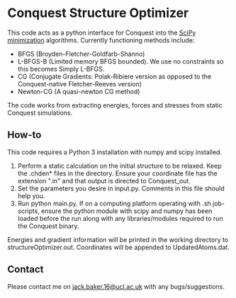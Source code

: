 # Conquest Structure Optimizer
This code acts as a python interface for Conquest into the 
[SciPy minimization](https://docs.scipy.org/doc/scipy/reference/generated/scipy.optimize.minimize.html#scipy.optimize.minimize)
algorithms. Currently functioning methods include:

* BFGS (Broyden-Fletcher-Goldfarb-Shanno)
* L-BFGS-B (Limited memory BFGS bounded). We use no constraints so this becomes Simply L-BFGS.
* CG (Conjugate Gradients: Polak-Ribiere version as opposed to the Conquest-native Fletcher-Reeves version)
* Newton-CG (A quasi-newton CG method)

The code works from extracting energies, forces and stresses from static Conquest simulations.

## How-to
This code requires a Python 3 installation with numpy and scipy installed.

1. Perform a static calculation on the initial structure to be relaxed. Keep the .chden* files in the directory. Ensure your
coordinate file has the extension ".in" and that output is directed to Conquest_out.
2. Set the parameters you desire in input.py. Comments in this file should help you.
3. Run python main.py. If on a computing platform operating with .sh job-scripts, ensure the python module with scipy and numpy has been loaded before 
the run along with any libraries/modules required to run the Conquest binary.

Energies and gradient information will be printed in the working directory to structureOptimizer.out. 
Coordinates will be appended to UpdatedAtoms.dat.

## Contact
Please contact me on jack.baker.16@ucl.ac.uk with any bugs/suggestions. 
